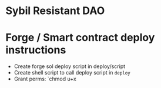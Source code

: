 # Sybil Resistant DAO

# Forge / Smart contract deploy instructions 

- Create forge sol deploy script in deploy/script
- Create shell script to call deploy script in `deploy`
- Grant perms: `chmod u+x 


